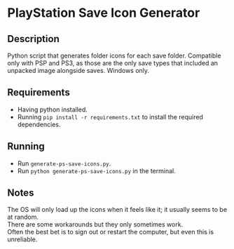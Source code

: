 # PlayStation Save Icon Generator

## Description

Python script that generates folder icons for each save folder.
Compatible only with PSP and PS3, as those are the only save types that included an unpacked image alongside saves.
Windows only.

## Requirements

- Having python installed.
- Running `pip install -r requirements.txt` to install the required dependencies.

## Running

- Run `generate-ps-save-icons.py`.
- Run `python generate-ps-save-icons.py` in the terminal.

## Notes

The OS will only load up the icons when it feels like it; it usually seems to be at random.  
There are some workarounds but they only sometimes work.  
Often the best bet is to sign out or restart the computer, but even this is unreliable.

